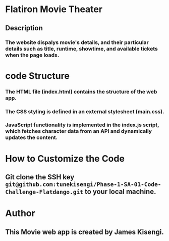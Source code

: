 # Flatiron Movie Theater
## Description
### The website dispalys movie's details, and their particular details such as  title, runtime, showtime, and available tickets when the page loads. 

# code Structure
### The HTML file (index.html) contains the structure of the web app.
### The CSS styling is defined in an external stylesheet (main.css).
### JavaScript functionality is implemented in the index.js script, which fetches character data from an API and dynamically updates the content.

# How to Customize the Code
## Git clone the SSH key `git@github.com:tunekisengi/Phase-1-SA-01-Code-Challenge-Flatdango.git` to your local machine. 

# Author
 ## This Movie web app is created by James Kisengi.